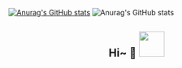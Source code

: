 
[![Anurag's GitHub stats](https://github-readme-stats.vercel.app/api?username=YukunXue)](https://github.com/anuraghazra/github-readme-stats)
![Anurag's GitHub stats](https://github-readme-stats.vercel.app/api?username=YukunXue&show_icons=true&theme=radical)

<h2 align="center">Hi~ 👋 <img src="https://media.giphy.com/media/mGcNjsfWAjY5AEZNw6/giphy.gif" width="50"></h2>

